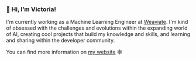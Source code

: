 ### 👋 Hi, I’m Victoria!  

I'm currently working as a Machine Learning Engineer at [Weaviate](https://weaviate.io). I'm kind of obsessed with the challenges and evolutions within the expanding world of AI, creating cool projects that build my knowledge and skills, and learning and sharing within the developer community.
 
You can find more information on [my website](https://www.victoriaslocum.com) 🕸️
